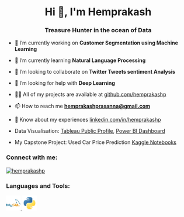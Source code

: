 <h1 align="center">Hi 👋, I'm Hemprakash</h1>
<h3 align="center">Treasure Hunter in the ocean of Data</h3>

- 🔭 I’m currently working on **Customer Segmentation using Machine Learning**

- 🌱 I’m currently learning **Natural Language Processing**

- 👯 I’m looking to collaborate on **Twitter Tweets sentiment Analysis**

- 🤝 I’m looking for help with **Deep Learning**

- 👨‍💻 All of my projects are available at [github.com/hemprakashp](github.com/hemprakashp)

- 📫 How to reach me **hemprakashprasanna@gmail.com**

- 📄 Know about my experiences [linkedin.com/in/hemprakashp](linkedin.com/in/hemprakashp)

- Data Visualisation: [Tableau Public Profile](https://public.tableau.com/app/profile/hemprakashp), [Power BI Dashboard](https://www.novypro.com/profile_projects/hemprakashp)
                      
- My Capstone Project: Used Car Price Prediction [Kaggle Notebooks](https://www.kaggle.com/hemprakashprasanna/code)

<h3 align="left">Connect with me:</h3>
<p align="left">
<a href="https://linkedin.com/in/hemprakashp" target="blank"><img align="center" src="https://raw.githubusercontent.com/rahuldkjain/github-profile-readme-generator/master/src/images/icons/Social/linked-in-alt.svg" alt="hemprakashp" height="30" width="40" /></a>
</p>

<h3 align="left">Languages and Tools:</h3>
<p align="left"> <a href="https://www.mysql.com/" target="_blank" rel="noreferrer"> <img src="https://raw.githubusercontent.com/devicons/devicon/master/icons/mysql/mysql-original-wordmark.svg" alt="mysql" width="40" height="40"/> </a> <a href="https://www.python.org" target="_blank" rel="noreferrer"> <img src="https://raw.githubusercontent.com/devicons/devicon/master/icons/python/python-original.svg" alt="python" width="40" height="40"/> </a> </p>
